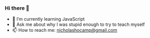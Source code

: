 ### Hi there 👋

- 🌱 I’m currently learning JavaScript
- 💬 Ask me about why I was stupid enough to try to teach myself
- 📫 How to reach me: nicholashocamp@gmail.com
